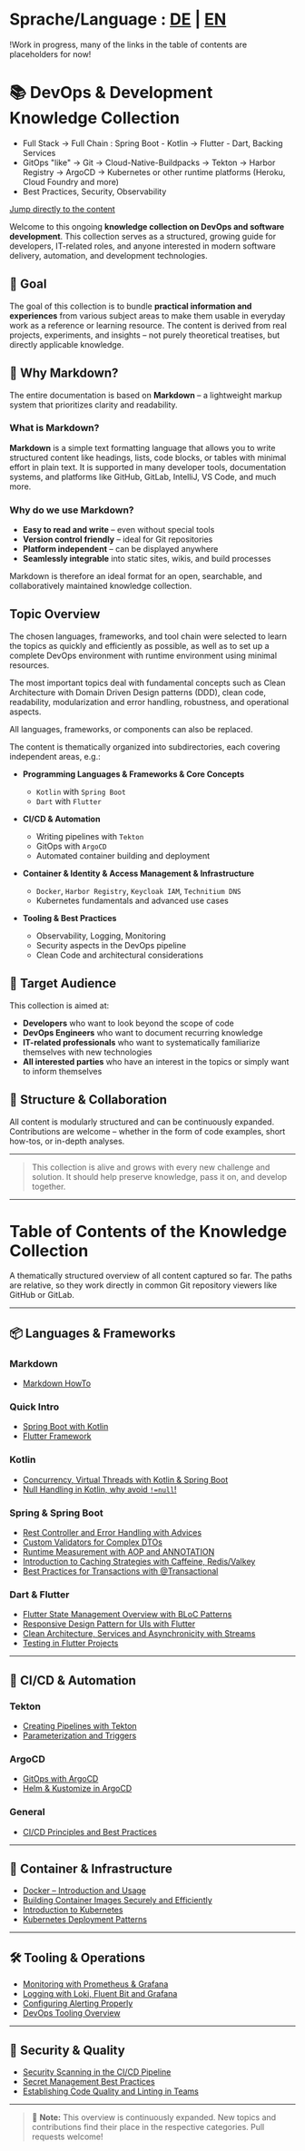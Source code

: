 # Sprache/Language : [DE](README.md) | [EN](README_EN.md)

!Work in progress, many of the links in the table of contents are placeholders for now!


# 📚 DevOps & Development Knowledge Collection
- Full Stack -> Full Chain : Spring Boot - Kotlin -> Flutter - Dart, Backing Services
- GitOps "like" -> Git -> Cloud-Native-Buildpacks -> Tekton -> Harbor Registry -> ArgoCD -> Kubernetes or other
  runtime platforms (Heroku, Cloud Foundry and more)
- Best Practices, Security, Observability

[Jump directly to the content](#table-of-contents-of-the-knowledge-collection)

Welcome to this ongoing **knowledge collection on DevOps and software development**. This collection serves as a structured, growing guide for developers, IT-related roles, and anyone interested in modern software delivery, automation, and development technologies.

## 🎯 Goal

The goal of this collection is to bundle **practical information and experiences** from various subject areas to make them usable in everyday work as a reference or learning resource. The content is derived from real projects, experiments, and insights – not purely theoretical treatises, but directly applicable knowledge.

## 📄 Why Markdown?

The entire documentation is based on **Markdown** – a lightweight markup system that prioritizes clarity and readability.

### What is Markdown?

**Markdown** is a simple text formatting language that allows you to write structured content like headings,
lists, code blocks, or tables with minimal effort in plain text. It is supported in many developer tools,
documentation systems, and platforms like GitHub, GitLab, IntelliJ, VS Code, and much more.

### Why do we use Markdown?

- **Easy to read and write** – even without special tools
- **Version control friendly** – ideal for Git repositories
- **Platform independent** – can be displayed anywhere
- **Seamlessly integrable** into static sites, wikis, and build processes

Markdown is therefore an ideal format for an open, searchable, and collaboratively maintained knowledge collection.


## Topic Overview
The chosen languages, frameworks, and tool chain were selected to learn the topics as quickly and efficiently as possible, as well as to set up a complete DevOps environment with runtime environment using minimal resources.

The most important topics deal with fundamental concepts such as Clean Architecture with Domain Driven Design
patterns (DDD), clean code, readability, modularization and error handling, robustness, and operational aspects.

All languages, frameworks, or components can also be replaced.

The content is thematically organized into subdirectories, each covering independent areas, e.g.:

- **Programming Languages & Frameworks & Core Concepts**
    - `Kotlin` with `Spring Boot`
    - `Dart` with `Flutter`

- **CI/CD & Automation**
    - Writing pipelines with `Tekton`
    - GitOps with `ArgoCD`
    - Automated container building and deployment

- **Container & Identity & Access Management & Infrastructure**
    - `Docker`, `Harbor Registry`, `Keycloak IAM`, `Technitium DNS`
    - Kubernetes fundamentals and advanced use cases

- **Tooling & Best Practices**
    - Observability, Logging, Monitoring
    - Security aspects in the DevOps pipeline
    - Clean Code and architectural considerations

## 👥 Target Audience

This collection is aimed at:

- **Developers** who want to look beyond the scope of code
- **DevOps Engineers** who want to document recurring knowledge
- **IT-related professionals** who want to systematically familiarize themselves with new technologies
- **All interested parties** who have an interest in the topics or simply want to inform themselves

## 🧱 Structure & Collaboration

All content is modularly structured and can be continuously expanded. Contributions are welcome – whether in the form of code examples, short how-tos, or in-depth analyses.

---

> This collection is alive and grows with every new challenge and solution. It should help preserve knowledge, pass it on, and develop together.


---

# Table of Contents of the Knowledge Collection

A thematically structured overview of all content captured so far. The paths are relative, so they work directly in common Git repository viewers like GitHub or GitLab.

---

## 📦 Languages & Frameworks

### Markdown
- [Markdown HowTo](markdown/MARKDOWN_HOWTO_EN.md)

### Quick Intro
- [Spring Boot with Kotlin](spring_kotlin/SPRINGBOOT_KOTLIN_INTRO_EN.md)
- [Flutter Framework](flutter_dart/FLUTTER_DART_INTRO_EN.md)

### Kotlin
- [Concurrency, Virtual Threads with Kotlin & Spring Boot](spring_kotlin/VIRTUAL_THREADS_EN.md)
- [Null Handling in Kotlin, why avoid `!=null`!](spring_kotlin/NULLHANDLING_KOTLIN_EN.md)

### Spring & Spring Boot
- [Rest Controller and Error Handling with Advices](spring_kotlin/CONTROLLER_ADVICE_EN.md)
- [Custom Validators for Complex DTOs](spring_kotlin/CUSTOM_VALIDATORS_EN.md)
- [Runtime Measurement with AOP and ANNOTATION](spring_kotlin/SPRING_AOP_CUSTOM_ANNOTATION_EN.md)
- [Introduction to Caching Strategies with Caffeine, Redis/Valkey](spring_kotlin/CACHING_INTRO_EN.md)
- [Best Practices for Transactions with @Transactional](spring_kotlin/SPRING_TRANSACTIONAL_EN.md)

### Dart & Flutter
- [Flutter State Management Overview with BLoC Patterns](flutter_dart/STATEMANAGEMENT_BLOC_EN.md)
- [Responsive Design Pattern for UIs with Flutter](flutter_dart/RESPONSIVE_DESIGN_EN.md)
- [Clean Architecture, Services and Asynchronicity with Streams](flutter_dart/CLEAN_ARCHITECTURE_EN.md)
- [Testing in Flutter Projects](flutter_dart/FLUTTER_DART_TESTING_EN.md)

---

## 🔁 CI/CD & Automation

### Tekton
- [Creating Pipelines with Tekton](tekton/PIPELINES_EN.md)
- [Parameterization and Triggers](tekton/TRIGGERS_EN.md)

### ArgoCD
- [GitOps with ArgoCD](argocd/GITOPS_WORKFLOW_EN.md)
- [Helm & Kustomize in ArgoCD](argocd/HELM_KUSTOMIZE_EN.md)

### General
- [CI/CD Principles and Best Practices](cicd/BEST_PRACTICES_EN.md)

---

## 🐳 Container & Infrastructure

- [Docker – Introduction and Usage](container/DOCKER_INTRO_EN.md)
- [Building Container Images Securely and Efficiently](container/SECURE_BUILDS_EN.md)
- [Introduction to Kubernetes](infrastructure/KUBERNETES_BASICS_EN.md)
- [Kubernetes Deployment Patterns](infrastructure/K8S_PATTERNS_EN.md)

---

## 🛠️ Tooling & Operations

- [Monitoring with Prometheus & Grafana](tooling/MONITORING_PROMETHEUS_EN.md)
- [Logging with Loki, Fluent Bit and Grafana](tooling/LOGGING_STACK_EN.md)
- [Configuring Alerting Properly](tooling/ALERTING_EN.md)
- [DevOps Tooling Overview](tooling/TOOLS_OVERVIEW_EN.md)

---

## 🔐 Security & Quality

- [Security Scanning in the CI/CD Pipeline](security/SECURITY_SCANS_EN.md)
- [Secret Management Best Practices](security/SECRET_ENS.md)
- [Establishing Code Quality and Linting in Teams](quality/CODE_QUALITY_EN.md)

---

> 📌 **Note:** This overview is continuously expanded. New topics and contributions find their place in the respective categories. Pull requests welcome!